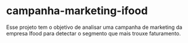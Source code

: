 # campanha-marketing-ifood
Esse projeto tem o objetivo de analisar uma campanha de marketing da empresa Ifood para detectar o segmento que mais trouxe faturamento.

